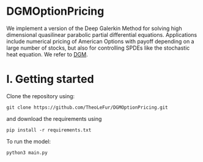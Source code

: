 # DGMOptionPricing
We implement a version of the Deep Galerkin Method for solving high dimensional quasilinear parabolic partial differential equations. Applications include numerical pricing of American Options with payoff depending on a large number of stocks, but also for controlling SPDEs like the stochastic heat equation. 
We refer to [DGM](https://arxiv.org/pdf/1708.07469.pdf).

# I. Getting started

Clone the repository using:
```
git clone https://github.com/TheoLeFur/DGMOptionPricing.git
```
and download the requirements using
```
pip install -r requirements.txt
```
To run the model:
```
python3 main.py
```
